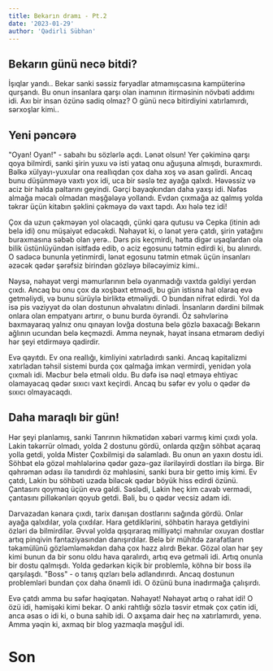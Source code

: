 ```yaml
---
title: Bekarın dramı - Pt.2
date: '2023-01-29'
author: 'Qədirli Sübhan'
---
```


## Bekarın günü necə bitdi?

İşıqlar yandı.. Bekar sanki səssiz fəryadlar atmamışcasına kampüterinə qurşandı. Bu onun insanlara qarşı olan inamının itirməsinin növbəti addımı idi. Axı bir insan özünə sadiq olmaz? O günü necə bitirdiyini xatırlamırdı, sərxoşlar kimi..

## Yeni pəncərə

"Oyan! Oyan!" - sabahı bu sözlərlə açdı. Lənət olsun! Yer çəkiminə qarşı qoya bilmirdi, sanki şirin yuxu və isti yataq onu ağuşuna almışdı, buraxmırdı. Bəlkə xülyayı-yuxular ona reallıqdan çox daha xoş və asan gəlirdi. Ancaq bunu düşünməyə vaxtı yox idi, uca bir səslə tez ayağa qalxdı. Həvəssiz və aciz bir halda paltarını geyindi. Gərçi bayaqkından daha yaxşı idi. Nəfəs almağa məcalı olmadan məşğələyə yollandı. Evdən çıxmağa az qalmış yolda təkrar üçün kitabın şəklini çəkməyə də vaxt tapdı. Axı hələ tez idi!

Çox da uzun çəkməyən yol olacaqdı, çünki qara qutusu və Cepka (itinin adı belə idi) onu müşaiyət edəcəkdi. Nəhayət ki, o lənət yerə çatdı, şirin yatağını buraxmasına səbəb olan yerə.. Dərs pis keçmirdi, hətta digər uşaqlardan ola bilik üstünlüyündən isitfadə edib, o aciz egosunu tətmin edirdi ki, bu alınırdı. O sadəcə bununla yetinmirdi, lənət egosunu tətmin etmək üçün insanları əzəcək qədər şərəfsiz birindən gözləyə biləcəyimiz kimi..

Nəysə, nəhayət vergi məmurlarının belə oyanmadığı vaxtda gəldiyi yerdən çıxdı. Ancaq bu onu çox da xoşbəxt etmədi, bu gün istisna hal olaraq evə getməliydi, və bunu sürüylə birliktə etməliydi. O bundan nifrət edirdi. Yol da isə pis vəziyyət də olan dostunun əhvalatını dinlədi. İnsanların dərdini bilmək onlara olan empatyanı artırır, o bunu burda öyrəndi. Öz səhvlərinə baxmayaraq yalnız onu qınayan lovğa dostuna belə gözlə baxacağı Bekarın ağlının ucundan belə keçməzdi. Amma neynək, həyat insana etmərəm dediyi hər şeyi etdirməyə qadirdir.

Evə qayıtdı. Ev ona reallığı, kimliyini xatırladırdı sanki. Ancaq kapitalizmi xatırladan təhsil sistemi burda çox qalmağa imkan vermirdi, yenidən yola çıxmalı idi. Məcbur belə etməli oldu. Bu dəfə isə nəql etməyə ehtiyac olamayacaq qədər sıxıcı vaxt keçirdi. Ancaq bu səfər ev yolu o qədər də sıxıcı olmayacaqdı.

## Daha maraqlı bir gün!

Hər şeyi planlamış, sanki Tanrının hikmətidən xəbəri varmış kimi çıxdı yola. Lakin təkərrür olmadı, yolda 2 dostunu gördü, onlarda qızğın söhbət açaraq yolla getdi, yolda Mister Çoxbilmişi də salamladı. Bu onun ən yaxın dostu idi. Söhbət elə gözəl məhlələrinə qədər gəzə-gəz iləriləyirdi dostları ilə birgə. Bir qəhrəman ədası ilə tanıdırdı öz məhləsini, sanki bura bir getto imiş kimi. Ev çatdı, Lakin bu söhbəti uzada biləcək qədər böyük hiss edirdi özünü. Çantasını qoymaq üçün evə gəldi. Səslədi, Lakin heç kim cavab vermədi, çantasını pilləkənlərı qoyub getdi. Bəli, bu o qədər vecsiz adam idi.

Darvazadan kənara çıxdı, tarix danışan dostlarını sağında gördü. Onlar ayağa qalxdılar, yola çıxdılar. Hara getdiklərini, söhbətin haraya getdiyini özləri də bilmirdilər. Əvvəl yolda qışqıraraq milliyətçi mahnılar oxuyan dostlar artıq pinqivin fantaziyasından danışırdılar. Belə bir mühitdə zarafatların təkamülünü gözləmləməkdən daha çox həzz alırdı Bekar. Gözəl olan hər şey kimi bunun da bir sonu oldu hava qaralırdı, artıq evə getməli idi. Artıq onunla bir dostu qalmışdı. Yolda gedərkən kiçik bir problemlə, köhnə bir boss ilə qarşılaşdı. "Boss" - o tanış qızları belə adlandırırdı. Ancaq dostunun problemləri bundan çox daha önəmli idi. O özünü buna inadırmağa çalışırdı.

Evə çatdı amma bu səfər həqiqətən. Nəhayət! Nəhayət artıq o rahat idi! O özü idi, həmişəki kimi bekar. O anki rahtlığı sözlə təsvir etmək çox çətin idi, anca əsas o idi ki, o buna sahib idi. O axşama dair heç nə xatırlamırdı, yenə. Amma yəqin ki, axmaq bir blog yazmaqla məşğul idi.

# Son
